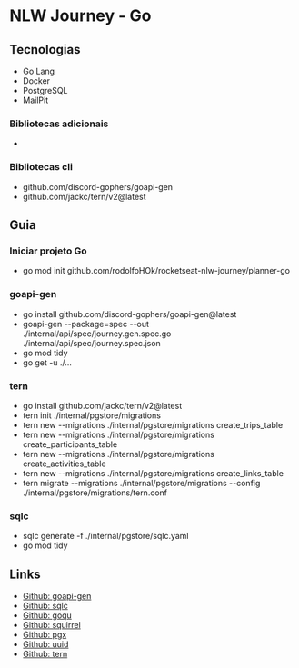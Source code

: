 # NLW Journey - Go

## Tecnologias

- Go Lang
- Docker
- PostgreSQL
- MailPit

### Bibliotecas adicionais

-

### Bibliotecas cli

- github.com/discord-gophers/goapi-gen
- github.com/jackc/tern/v2@latest

## Guia

### Iniciar projeto Go

- go mod init github.com/rodolfoHOk/rocketseat-nlw-journey/planner-go

### goapi-gen

- go install github.com/discord-gophers/goapi-gen@latest
- goapi-gen --package=spec --out ./internal/api/spec/journey.gen.spec.go ./internal/api/spec/journey.spec.json
- go mod tidy
- go get -u ./...

### tern

- go install github.com/jackc/tern/v2@latest
- tern init ./internal/pgstore/migrations
- tern new --migrations ./internal/pgstore/migrations create_trips_table
- tern new --migrations ./internal/pgstore/migrations create_participants_table
- tern new --migrations ./internal/pgstore/migrations create_activities_table
- tern new --migrations ./internal/pgstore/migrations create_links_table
- tern migrate --migrations ./internal/pgstore/migrations --config ./internal/pgstore/migrations/tern.conf

### sqlc

- sqlc generate -f ./internal/pgstore/sqlc.yaml
- go mod tidy

## Links

- [Github: goapi-gen](https://github.com/discord-gophers/goapi-gen)
- [Github: sqlc](https://github.com/sqlc-dev/sqlc)
- [Github: goqu](https://github.com/doug-martin/goqu)
- [Github: squirrel](https://github.com/Masterminds/squirrel)
- [Github: pgx](https://github.com/jackc/pgx)
- [Github: uuid](https://github.com/google/uuid)
- [Github: tern](https://github.com/jackc/tern)
